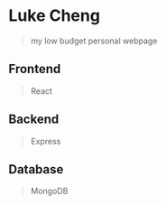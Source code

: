 # Luke Cheng

> my low budget personal webpage

## Frontend

> React

## Backend

> Express

## Database

> MongoDB
